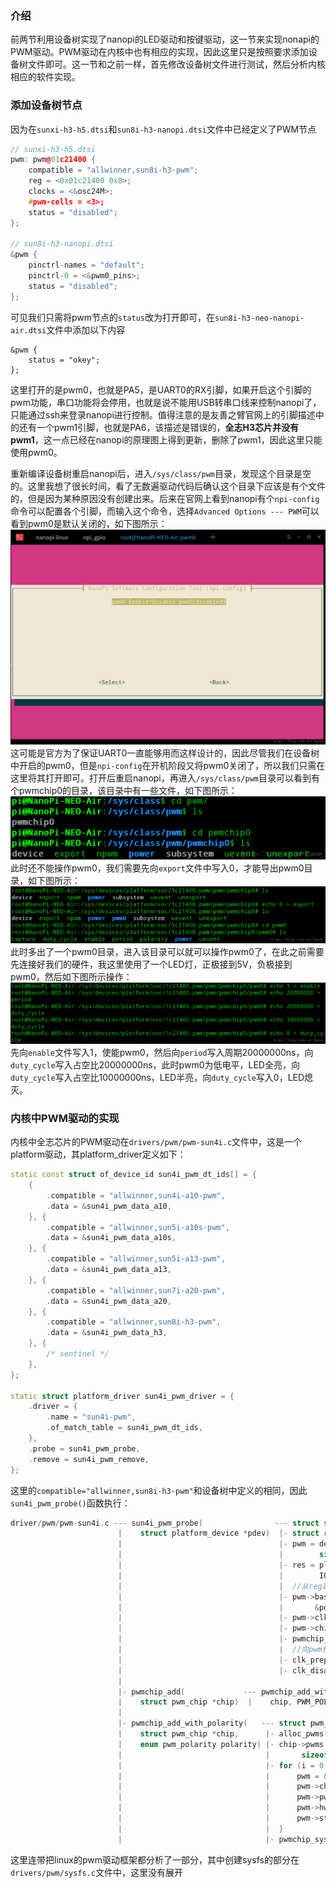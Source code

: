 ### 介绍
前两节利用设备树实现了nanopi的LED驱动和按键驱动，这一节来实现nonapi的PWM驱动。PWM驱动在内核中也有相应的实现，因此这里只是按照要求添加设备树文件即可。这一节和之前一样，首先修改设备树文件进行测试，然后分析内核相应的软件实现。

### 添加设备树节点
因为在`sunxi-h3-h5.dtsi`和`sun8i-h3-nanopi.dtsi`文件中已经定义了PWM节点

```cpp
// sunxi-h3-h5.dtsi
pwm: pwm@01c21400 {
	compatible = "allwinner,sun8i-h3-pwm";
	reg = <0x01c21400 0x8>;
	clocks = <&osc24M>;
	#pwm-cells = <3>;
	status = "disabled";
};

// sun8i-h3-nanopi.dtsi
&pwm {
	pinctrl-names = "default";
	pinctrl-0 = <&pwm0_pins>;
	status = "disabled";
};
```

可见我们只需将pwm节点的`status`改为打开即可，在`sun8i-h3-neo-nanopi-air.dtsi`文件中添加以下内容

```
&pwm {
	status = "okey";
};
```

这里打开的是pwm0，也就是PA5，是UART0的RX引脚，如果开启这个引脚的pwm功能，串口功能将会停用，也就是说不能用USB转串口线来控制nanopi了，只能通过ssh来登录nanopi进行控制。值得注意的是友善之臂官网上的引脚描述中的还有一个pwm1引脚，也就是PA6，该描述是错误的，**全志H3芯片并没有pwm1**，这一点已经在nanopi的原理图上得到更新，删除了pwm1，因此这里只能使用pwm0。

重新编译设备树重启nanopi后，进入`/sys/class/pwm`目录，发现这个目录是空的。这里我想了很长时间，看了无数遍驱动代码后确认这个目录下应该是有个文件的，但是因为某种原因没有创建出来。后来在官网上看到nanopi有个`npi-config`命令可以配置各个引脚，而输入这个命令，选择`Advanced Options --- PWM`可以看到pwm0是默认关闭的，如下图所示：
![这里写图片描述](res/Linux驱动开发11：【设备树】nanopi的PWM驱动_1.png)
这可能是官方为了保证UART0一直能够用而这样设计的，因此尽管我们在设备树中开启的pwm0，但是`npi-config`在开机阶段又将pwm0关闭了，所以我们只需在这里将其打开即可。打开后重启nanopi，再进入`/sys/class/pwm`目录可以看到有个pwmchip0的目录，该目录中有一些文件，如下图所示：
![这里写图片描述](res/Linux驱动开发11：【设备树】nanopi的PWM驱动_2.png)
此时还不能操作pwm0，我们需要先向`export`文件中写入0，才能导出pwm0目录，如下图所示：
![这里写图片描述](res/Linux驱动开发11：【设备树】nanopi的PWM驱动_3.png)
此时多出了一个pwm0目录，进入该目录可以就可以操作pwm0了，在此之前需要先连接好我们的硬件，我这里使用了一个LED灯，正极接到5V，负极接到pwm0，然后如下图所示操作：
![这里写图片描述](res/Linux驱动开发11：【设备树】nanopi的PWM驱动_4.png)
先向`enable`文件写入1，使能pwm0，然后向`period`写入周期20000000ns，向`duty_cycle`写入占空比20000000ns，此时pwm0为低电平，LED全亮，向`duty_cycle`写入占空比10000000ns，LED半亮，向`duty_cycle`写入0，LED熄灭。

### 内核中PWM驱动的实现
内核中全志芯片的PWM驱动在`drivers/pwm/pwm-sun4i.c`文件中，这是一个platform驱动，其platform_driver定义如下：

```cpp
static const struct of_device_id sun4i_pwm_dt_ids[] = {
	{
		.compatible = "allwinner,sun4i-a10-pwm",
		.data = &sun4i_pwm_data_a10,
	}, {
		.compatible = "allwinner,sun5i-a10s-pwm",
		.data = &sun4i_pwm_data_a10s,
	}, {
		.compatible = "allwinner,sun5i-a13-pwm",
		.data = &sun4i_pwm_data_a13,
	}, {
		.compatible = "allwinner,sun7i-a20-pwm",
		.data = &sun4i_pwm_data_a20,
	}, {
		.compatible = "allwinner,sun8i-h3-pwm",
		.data = &sun4i_pwm_data_h3,
	}, {
		/* sentinel */
	},
};

static struct platform_driver sun4i_pwm_driver = {
	.driver = {
		.name = "sun4i-pwm",
		.of_match_table = sun4i_pwm_dt_ids,
	},
	.probe = sun4i_pwm_probe,
	.remove = sun4i_pwm_remove,
};
```
这里的`compatible="allwinner,sun8i-h3-pwm"`和设备树中定义的相同，因此`sun4i_pwm_probe()`函数执行：

```cpp
driver/pwm/pwm-sun4i.c --- sun4i_pwm_probe(                --- struct sun4i_pwm_chip *pwm
                        |    struct platform_device *pdev)  |- struct resource *res
                        |                                   |- pwm = devm_kzalloc(&pdev->dev, 
                        |                                   |        sizeof(*pwm), GFP_KERNEL)
                        |                                   |- res = platform_get_resource(pdev,
                        |                                   |        IORESOURCE_MEM, 0);
                        |                                   |  //从reg属性读取寄存地址
                        |                                   |- pwm->base = devm_ioremap_resource(
                        |                                   |       &pdev->dev, res)
                        |                                   |- pwm->clk = devm_clk_get(&pdev->dev, NULL)
                        |                                   |- pwm->chip.ops = &sun4i_pwm_ops
                        |                                   |- pwmchip_add(&pwm->chip)
                        |                                   |  //向pwm框架注册pwm驱动
                        |                                   |- clk_prepare_enable(pwm->clk)
                        |                                   |- clk_disable_unprepare(pwm->clk)
                        |
                        |- pwmchip_add(             --- pwmchip_add_with_polarity(
                        |    struct pwm_chip *chip)  |    chip, PWM_POLARITY_NORMAL)
                        |
                        |- pwmchip_add_with_polarity(   --- struct pwm_device *pwm
                        |    struct pwm_chip *chip,      |- alloc_pwms(chip->base, chip->npwm)
                        |    enum pwm_polarity polarity) |- chip->pwms = kcalloc(chip->npwm, 
                        |                                |       sizeof(*pwm), GFP_KERNEL)
                        |                                |- for (i = 0; i < chip->npwm; i++) {
                        |                                |      pwm = &chip->pwms[i];
                        |                                |      pwm->chip = chip;
                        |                                |      pwm->pwm = chip->base + i;
                        |                                |      pwm->hwpwm = i;
                        |                                |      pwm->state.polarity = polarity;
                        |                                |  }
                        |                                |- pwmchip_sysfs_export(chip)
```

这里连带把linux的pwm驱动框架都分析了一部分，其中创建sysfs的部分在`drivers/pwm/sysfs.c`文件中，这里没有展开